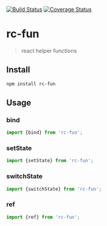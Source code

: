 [![Build Status](https://travis-ci.org/wmzy/rc-fun.svg?branch=master)](https://travis-ci.org/wmzy/rc-fun)
[![Coverage Status](https://coveralls.io/repos/github/wmzy/rc-fun/badge.svg?branch=master)](https://coveralls.io/github/wmzy/rc-fun?branch=master)
# rc-fun

> react helper functions

## Install

```bash
npm install rc-fun
```

## Usage

### bind

```javascript
import {bind} from 'rc-fun';

```

### setState

```javascript
import {setState} from 'rc-fun';

```

### switchState

```javascript
import {switchState} from 'rc-fun';

```

### ref

```javascript
import {ref} from 'rc-fun';

```
